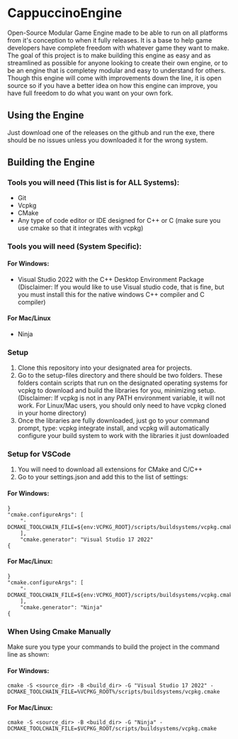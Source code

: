 # CappuccinoEngine
Open-Source Modular Game Engine made to be able to run on all platforms from it's conception to when it fully releases. It is a base to help game developers have complete freedom with whatever game they want to make. The goal of this project is to make building this engine as easy and as streamlined as possible for anyone looking to create their own engine, or to be an engine that is completey modular and easy to understand for others. Though this engine will come with improvements down the line, it is open source so if you have a better idea on how this engine can improve, you have full freedom to do what you want on your own fork.

## Using the Engine
Just download one of the releases on the github and run the exe, there should be no issues unless you downloaded it for the wrong system.

## Building the Engine
### Tools you will need (This list is for ALL Systems):
- Git
- Vcpkg
- CMake
- Any type of code editor or IDE designed for C++ or C (make sure you use cmake so that it integrates with vcpkg)

### Tools you will need (System Specific):
#### For Windows:
- Visual Studio 2022 with the C++ Desktop Environment Package (Disclaimer: If you would like to use Visual studio code, that is fine, but you must install this for the native windows C++ compiler and C compiler)
#### For Mac/Linux
- Ninja


### Setup
1) Clone this repository into your designated area for projects.
2) Go to the setup-files directory and there should be two folders. These folders contain scripts that run on the designated operating systems for vcpkg to download and build the libraries for you, minimizing setup. (Disclaimer: If vcpkg is not in any PATH environment variable, it will not work. For Linux/Mac users, you should only need to have vcpkg cloned in your home directory)
3) Once the libraries are fully downloaded, just go to your command prompt, type: vcpkg integrate install, and vcpkg will automatically configure your build system to work with the libraries it just downloaded

### Setup for VSCode
1) You will need to download all extensions for CMake and C/C++
2) Go to your settings.json and add this to the list of settings:
#### For Windows:
```
}
"cmake.configureArgs": [
    "-DCMAKE_TOOLCHAIN_FILE=${env:VCPKG_ROOT}/scripts/buildsystems/vcpkg.cmake" 
    ],
    "cmake.generator": "Visual Studio 17 2022"
{
```
#### For Mac/Linux:
```
}
"cmake.configureArgs": [
    "-DCMAKE_TOOLCHAIN_FILE=${env:VCPKG_ROOT}/scripts/buildsystems/vcpkg.cmake" 
    ],
    "cmake.generator": "Ninja"
{
```

### When Using Cmake Manually
Make sure you type your commands to build the project in the command line as shown:
#### For Windows:
```
cmake -S <source_dir> -B <build_dir> -G "Visual Studio 17 2022" -DCMAKE_TOOLCHAIN_FILE=%VCPKG_ROOT%/scripts/buildsystems/vcpkg.cmake
```

#### For Mac/Linux:
```
cmake -S <source_dir> -B <build_dir> -G "Ninja" -DCMAKE_TOOLCHAIN_FILE=$VCPKG_ROOT/scripts/buildsystems/vcpkg.cmake
```


